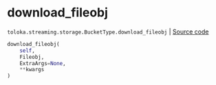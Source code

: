 # download_fileobj
`toloka.streaming.storage.BucketType.download_fileobj` | [Source code](https://github.com/Toloka/toloka-kit/blob/v1.2.1/src/streaming/storage.py#L152)

```python
download_fileobj(
    self,
    Fileobj,
    ExtraArgs=None,
    **kwargs
)
```

